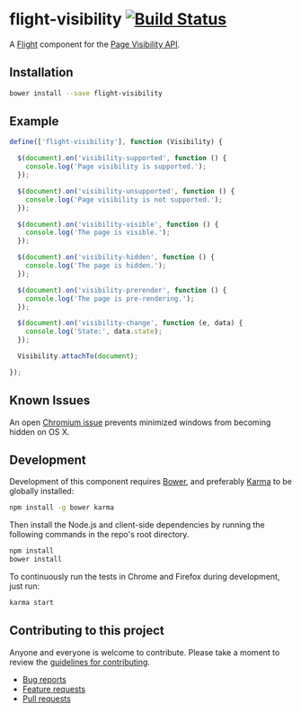 # flight-visibility [![Build Status](https://secure.travis-ci.org/brettstimmerman/flight-visibility.png)](http://travis-ci.org/brettstimmerman/flight-visibility)

A [Flight](https://github.com/twitter/flight) component for the
[Page Visibility API](https://developer.mozilla.org/en-US/docs/Web/Guide/User_experience/Using_the_Page_Visibility_API).


## Installation

```bash
bower install --save flight-visibility
```

## Example

```js
define(['flight-visibility'], function (Visibility) {

  $(document).on('visibility-supported', function () {
    console.log('Page visibility is supported.');
  });

  $(document).on('visibility-unsupported', function () {
    console.log('Page visibility is not supported.');
  });

  $(document).on('visibility-visible', function () {
    console.log('The page is visible.');
  });

  $(document).on('visibility-hidden', function () {
    console.log('The page is hidden.');
  });

  $(document).on('visibility-prerender', function () {
    console.log('The page is pre-rendering.');
  });

  $(document).on('visibility-change', function (e, data) {
    console.log('State:', data.state);
  });

  Visibility.attachTo(document);

});
```

## Known Issues

An open [Chromium issue](https://code.google.com/p/chromium/issues/detail?id=117082)
prevents minimized windows from becoming hidden on OS X.

## Development

Development of this component requires [Bower](http://bower.io), and preferably
[Karma](http://karma-runner.github.io) to be globally installed:

```bash
npm install -g bower karma
```

Then install the Node.js and client-side dependencies by running the following
commands in the repo's root directory.

```bash
npm install
bower install
```

To continuously run the tests in Chrome and Firefox during development, just run:

```bash
karma start
```

## Contributing to this project

Anyone and everyone is welcome to contribute. Please take a moment to
review the [guidelines for contributing](CONTRIBUTING.md).

* [Bug reports](CONTRIBUTING.md#bugs)
* [Feature requests](CONTRIBUTING.md#features)
* [Pull requests](CONTRIBUTING.md#pull-requests)
